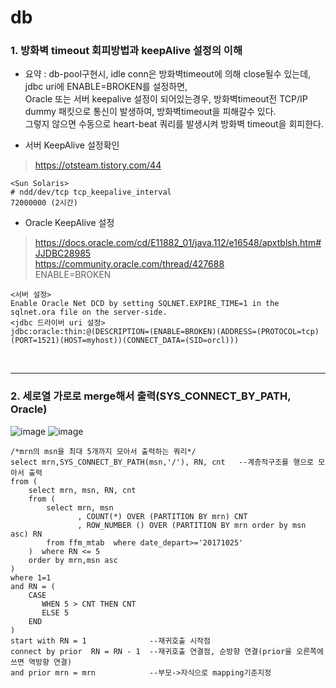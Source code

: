 # db

### 1. 방화벽 timeout 회피방법과 keepAlive 설정의 이해  
- 요약 : db-pool구현시, idle conn은 방화벽timeout에 의해 close될수 있는데, jdbc uri에 ENABLE=BROKEN를 설정하면,  
  Oracle 또는 서버 keepalive 설정이 되어있는경우, 방화벽timeout전 TCP/IP dummy 패킷으로 통신이 발생하여, 방화벽timeout을 피해갈수 있다.  
  그렇지 않으면 수동으로 heart-beat 쿼리를 발생시켜 방화벽 timeout을 회피한다.  

- 서버 KeepAlive 설정확인
> https://otsteam.tistory.com/44
```
<Sun Solaris>
# ndd/dev/tcp tcp_keepalive_interval
72000000 (2시간)
```

- Oracle KeepAlive 설정
> https://docs.oracle.com/cd/E11882_01/java.112/e16548/apxtblsh.htm#JJDBC28985  
> https://community.oracle.com/thread/427688  
> ENABLE=BROKEN  

```
<서버 설정>  
Enable Oracle Net DCD by setting SQLNET.EXPIRE_TIME=1 in the sqlnet.ora file on the server-side.  
<jdbc 드라이버 uri 설정>  
jdbc:oracle:thin:@(DESCRIPTION=(ENABLE=BROKEN)(ADDRESS=(PROTOCOL=tcp)(PORT=1521)(HOST=myhost))(CONNECT_DATA=(SID=orcl)))  
```   
<br>
<hr>

### 2. 세로열 가로로 merge해서 출력(SYS_CONNECT_BY_PATH, Oracle)
![image](https://user-images.githubusercontent.com/45334819/77224961-edb81580-6bad-11ea-8f8d-ef45ad33f83f.png)
![image](https://user-images.githubusercontent.com/45334819/77224993-45ef1780-6bae-11ea-86bb-d191d847298f.png)
```
/*mrn의 msn을 최대 5개까지 모아서 출력하는 쿼리*/
select mrn,SYS_CONNECT_BY_PATH(msn,'/'), RN, cnt   --계층적구조를 행으로 모아서 출력
from (
    select mrn, msn, RN, cnt
    from (
        select mrn, msn
               , COUNT(*) OVER (PARTITION BY mrn) CNT
               , ROW_NUMBER () OVER (PARTITION BY mrn order by msn asc) RN
        from ffm_mtab  where date_depart>='20171025'
    )  where RN <= 5
    order by mrn,msn asc
)  
where 1=1
and RN = (
    CASE
       WHEN 5 > CNT THEN CNT
       ELSE 5
    END
)
start with RN = 1              --재귀호출 시작점
connect by prior  RN = RN - 1  --재귀호출 연결점, 순방향 연결(prior을 오른쪽에 쓰면 역방향 연결)
and prior mrn = mrn            --부모->자식으로 mapping기준지정
```




